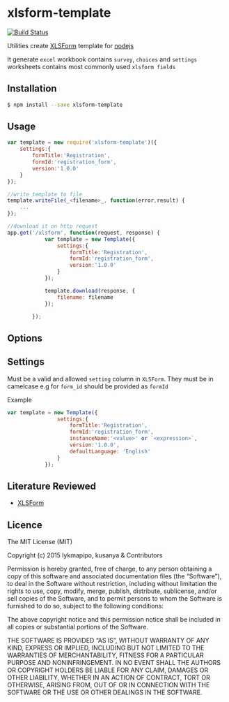 xlsform-template
=================

[![Build Status](https://travis-ci.org/lykmapipo/xlsform-template.svg?branch=master)](https://travis-ci.org/lykmapipo/xlsform-template)

Utilities create [XLSForm](http://xlsform.org/) template for [nodejs](https://github.com/nodejs)

It generate `excel` workbook contains `survey`, `choices` and `settings` worksheets contains most commonly used `xlsform fields`

## Installation
```sh
$ npm install --save xlsform-template
```

## Usage
```js
var template = new require('xlsform-template')({
    settings:{
        formTitle:'Registration',
        formId:'registration_form',
        version:'1.0.0'
    }
});

//write template to file
template.writeFile(_<filename>_, function(error,result) {
    ...
});

//download it on http request
app.get('/xlsform', function(request, response) {
            var template = new Template({
                settings:{
                    formTitle:'Registration',
                    formId:'registration_form',
                    version:'1.0.0'
                }
            });

            template.download(response, {
                filename: filename
            });

        });

```

## Options

## Settings
Must be a valid and allowed `setting` column in `XLSForm`. They must be in camelcase e.g for `form_id` should be provided as `formId`

Example
```js
var template = new Template({
                settings:{
                    formTitle:'Registration',
                    formId:'registration_form',
                    instanceName:'<value>' or `<expression>`,
                    version:'1.0.0',
                    defaultLanguage: 'English'
                }
            });
```

## Literature Reviewed
- [XLSForm](http://xlsform.org/)


## Licence

The MIT License (MIT)

Copyright (c) 2015 lykmapipo, kusanya & Contributors

Permission is hereby granted, free of charge, to any person obtaining a copy of this software and associated documentation files (the “Software”), to deal in the Software without restriction, including without limitation the rights to use, copy, modify, merge, publish, distribute, sublicense, and/or sell copies of the Software, and to permit persons to whom the Software is furnished to do so, subject to the following conditions:

The above copyright notice and this permission notice shall be included in all copies or substantial portions of the Software.

THE SOFTWARE IS PROVIDED “AS IS”, WITHOUT WARRANTY OF ANY KIND, EXPRESS OR IMPLIED, INCLUDING BUT NOT LIMITED TO THE WARRANTIES OF MERCHANTABILITY, FITNESS FOR A PARTICULAR PURPOSE AND NONINFRINGEMENT. IN NO EVENT SHALL THE AUTHORS OR COPYRIGHT HOLDERS BE LIABLE FOR ANY CLAIM, DAMAGES OR OTHER LIABILITY, WHETHER IN AN ACTION OF CONTRACT, TORT OR OTHERWISE, ARISING FROM, OUT OF OR IN CONNECTION WITH THE SOFTWARE OR THE USE OR OTHER DEALINGS IN THE SOFTWARE. 
